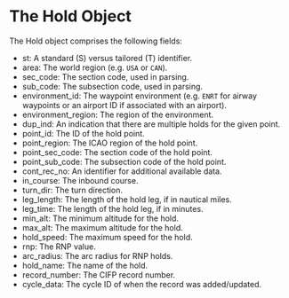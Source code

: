 # The Hold Object

The Hold object comprises the following fields:

- st: A standard (S) versus tailored (T) identifier.
- area: The world region (e.g. `USA` or `CAN`).
- sec_code: The section code, used in parsing.
- sub_code: The subsection code, used in parsing.
- environment_id: The waypoint environment (e.g. `ENRT` for airway waypoints or an airport ID if associated with an airport).
- environment_region: The region of the environment.
- dup_ind: An indication that there are multiple holds for the given point.
- point_id: The ID of the hold point.
- point_region: The ICAO region of the hold point.
- point_sec_code: The section code of the hold point.
- point_sub_code: The subsection code of the hold point.
- cont_rec_no: An identifier for additional available data.
- in_course: The inbound course.
- turn_dir: The turn direction.
- leg_length: The length of the hold leg, if in nautical miles.
- leg_time: The length of the hold leg, if in minutes.
- min_alt: The minimum altitude for the hold.
- max_alt: The maximum altitude for the hold.
- hold_speed: The maximum speed for the hold.
- rnp: The RNP value.
- arc_radius: The arc radius for RNP holds.
- hold_name: The name of the hold.
- record_number: The CIFP record number.
- cycle_data: The cycle ID of when the record was added/updated.
